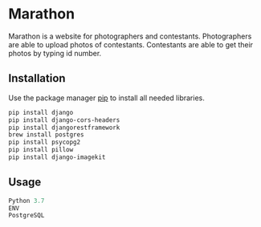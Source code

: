 # Marathon

Marathon is a website for photographers and contestants. Photographers are able to upload photos of contestants. Contestants are able to get their photos by typing id number.

## Installation

Use the package manager [pip](https://pip.pypa.io/en/stable/) to install all needed libraries.

```bash
pip install django
pip install django-cors-headers
pip install djangorestframework
brew install postgres
pip install psycopg2
pip install pillow
pip install django-imagekit
```

## Usage

```python
Python 3.7
ENV
PostgreSQL
```
